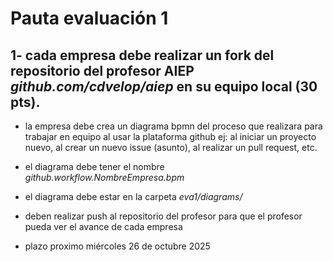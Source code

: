 # Pauta evaluación 1

## 1- cada empresa debe realizar un fork del repositorio del profesor AIEP *github.com/cdvelop/aiep* en su equipo local (30 pts).
- la empresa debe crea un diagrama bpmn del proceso que realizara para trabajar en equipo al usar la plataforma github ej: al iniciar un proyecto nuevo, al crear un nuevo issue (asunto), al realizar un pull request, etc.

- el diagrama debe tener el nombre *github.workflow.NombreEmpresa.bpm*

- el diagrama debe estar en la carpeta *eva1/diagrams/*

- deben realizar push al repositorio del profesor para que el profesor pueda ver el avance de cada empresa

- plazo proximo miércoles 26 de octubre 2025
